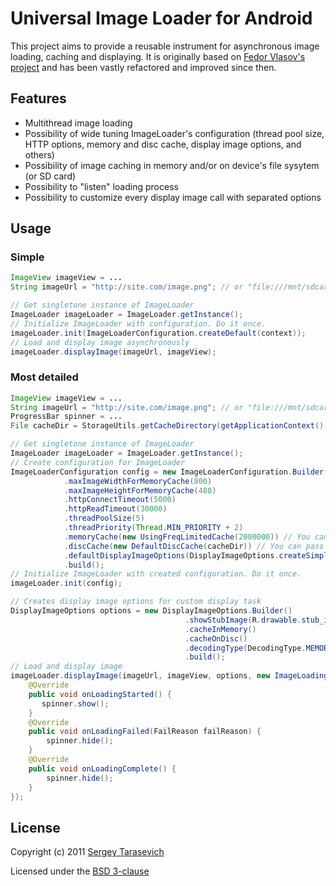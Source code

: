 # Universal Image Loader for Android

This project aims to provide a reusable instrument for asynchronous image loading, caching and displaying. It is originally based on [Fedor Vlasov's project](https://github.com/thest1/LazyList) and has been vastly refactored and improved since then.

## Features
 * Multithread image loading
 * Possibility of wide tuning ImageLoader's configuration (thread pool size, HTTP options, memory and disc cache, display image options, and others)
 * Possibility of image caching in memory and/or on device's file sysytem (or SD card)
 * Possibility to "listen" loading process
 * Possibility to customize every display image call with separated options

## Usage

### Simple

``` java
ImageView imageView = ...
String imageUrl = "http://site.com/image.png"; // or "file:///mnt/sdcard/images/image.jpg"

// Get singletone instance of ImageLoader
ImageLoader imageLoader = ImageLoader.getInstance();
// Initialize ImageLoader with configuration. Do it once.
imageLoader.init(ImageLoaderConfiguration.createDefault(context));
// Load and display image asynchronously
imageLoader.displayImage(imageUrl, imageView);
```

### Most detailed
``` java
ImageView imageView = ...
String imageUrl = "http://site.com/image.png"; // or "file:///mnt/sdcard/images/image.jpg"
ProgressBar spinner = ...
File cacheDir = StorageUtils.getCacheDirectory(getApplicationContext(), "UniversalImageLoader/Cache");

// Get singletone instance of ImageLoader
ImageLoader imageLoader = ImageLoader.getInstance();
// Create configuration for ImageLoader
ImageLoaderConfiguration config = new ImageLoaderConfiguration.Builder(getApplicationContext())
			.maxImageWidthForMemoryCache(800)
			.maxImageHeightForMemoryCache(480)
			.httpConnectTimeout(5000)
			.httpReadTimeout(30000)
			.threadPoolSize(5)
			.threadPriority(Thread.MIN_PRIORITY + 2)
			.memoryCache(new UsingFreqLimitedCache(2000000)) // You can pass your own memory cache implementation
			.discCache(new DefaultDiscCache(cacheDir)) // You can pass your own disc cache implementation
			.defaultDisplayImageOptions(DisplayImageOptions.createSimple())
			.build();
// Initialize ImageLoader with created configuration. Do it once.
imageLoader.init(config);

// Creates display image options for custom display task
DisplayImageOptions options = new DisplayImageOptions.Builder()
                                       .showStubImage(R.drawable.stub_image)
                                       .cacheInMemory()
                                       .cacheOnDisc()
									   .decodingType(DecodingType.MEMORY_SAVING)
                                       .build();
// Load and display image
imageLoader.displayImage(imageUrl, imageView, options, new ImageLoadingListener() {
    @Override
    public void onLoadingStarted() {
       spinner.show();
    }
	@Override
	public void onLoadingFailed(FailReason failReason) {
		spinner.hide();
	}
    @Override
    public void onLoadingComplete() {
        spinner.hide();
    }
});
```


## License
Copyright (c) 2011 [Sergey Tarasevich](http://nostra13android.blogspot.com)

Licensed under the [BSD 3-clause](http://www.opensource.org/licenses/BSD-3-Clause)